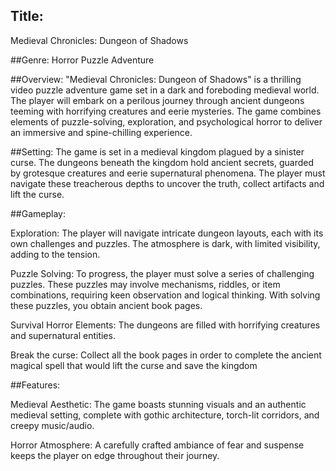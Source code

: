 ## Title: 
Medieval Chronicles: Dungeon of Shadows 

##Genre: 
Horror Puzzle Adventure 

##Overview: 
"Medieval Chronicles: Dungeon of Shadows" is a thrilling video puzzle adventure game set in a dark and foreboding medieval world. The player will embark on a perilous journey through ancient dungeons teeming with horrifying creatures and eerie mysteries. The game combines elements of puzzle-solving, exploration, and psychological horror to deliver an immersive and spine-chilling experience. 

##Setting: 
The game is set in a medieval kingdom plagued by a sinister curse. The dungeons beneath the kingdom hold ancient secrets, guarded by grotesque creatures and eerie supernatural phenomena. The player must navigate these treacherous depths to uncover the truth, collect artifacts and lift the curse. 

##Gameplay: 

Exploration: The player will navigate intricate dungeon layouts, each with its own challenges and puzzles. The atmosphere is dark, with limited visibility, adding to the tension. 

Puzzle Solving: To progress, the player must solve a series of challenging puzzles. These puzzles may involve mechanisms, riddles, or item combinations, requiring keen observation and logical thinking. With solving these puzzles, you obtain ancient book pages. 

Survival Horror Elements: The dungeons are filled with horrifying creatures and supernatural entities.  

Break the curse: Collect all the book pages in order to complete the ancient magical spell that would lift the curse and save the kingdom 

##Features: 

Medieval Aesthetic: The game boasts stunning visuals and an authentic medieval setting, complete with gothic architecture, torch-lit corridors, and creepy music/audio. 

Horror Atmosphere: A carefully crafted ambiance of fear and suspense keeps the player on edge throughout their journey. 
 
